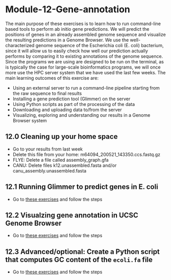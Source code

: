 # Module-12-Gene-annotation
The main purpose of these exercises is to learn how to run command-line based tools to perform ab initio gene predictions. We will predict the positions of genes in an already assembled genome sequence and visualize the resulting predictions in a Genome Browser. We use the well-characterized genome sequence of the Escherichia coli (E. coli) bacterium, since it will allow us to easily check how well our prediction actually performs by comparing it to existing annotations of the genome sequence. Since the programs we are using are designed to be run on the terminal, as is typically the case for large-scale bioinformatics programs, we will once more use the HPC server system that we have used the last few weeks.
The main learning outcomes of this exercise are:
- Using an external server to run a command-line pipeline starting from the raw sequence to final results
- Installing a gene prediction tool (Glimmer) on the server
- Using Python scripts as part of the processing of the data
- Downloading and uploading data to/from the server
- Visualizing, exploring and understanding our results in a Genome Browser system

## 12.0 Cleaning up your home space
- Go to your results from last week
- Delete this file from your home: m64094_200521_143350.ccs.fastq.gz
- FLYE: Delete a file called assembly_graph.gfa
- CANU: Delete files k12.unassembled.fasta and/or canu_assembly.unassembled.fasta 

## 12.1 Running Glimmer to predict genes in E. coli
- Go to [these exercises](exercises/Exercise1.md) and follow the steps

## 12.2 Visualzing gene annotation in UCSC Genome Browser
- Go to [these exercises](exercises/Exercise2.md) and follow the steps

## 12.3 Advanced/optional: Create a Python script that computes GC content of the `ecoli.fa` file
- Go to [these exercises](exercises/Exercise3.md) and follow the steps

